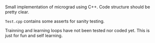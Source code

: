 Small implementation of micrograd using C++. 
Code structure should be pretty clear.

`Test.cpp` contains some asserts for sanity testing.

Trainning and learning loops have not been tested nor coded yet. This is just for fun and self learning.